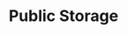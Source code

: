 ---
title: "Public Storage"
url: /glen-burnie/public-storage-ritchie-highway/
shop: storage rental
---